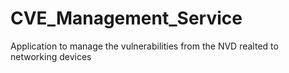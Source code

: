 # CVE_Management_Service
Application to manage the vulnerabilities from the NVD realted to networking devices
